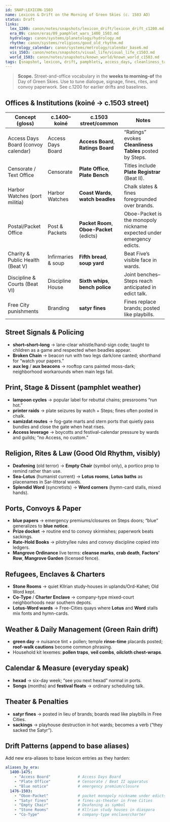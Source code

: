 ```yaml
---
id: SNAP:LEXICON-1503
name: Lexicon & Drift on the Morning of Green Skies (c. 1503 AO)
status: Draft
links:
  lex_1200: canon/notes/snapshots/lexicon_drift/lexicon_drift_c1200.md
  era_09: canon/eras/09_pamphlet_wars_1400_1503.md
  hydrology: canon/systems/planetology/hydrology.md
  rhythm: canon/systems/religions/good_old_rhythm.md
  metrology_calendar: canon/systems/metrology/calendar_base6.md
  vis_1503: canon/notes/snapshots/visual_life/visual_life_c1503.md
  world_1503: canon/notes/snapshots/known_world/known_world_c1503.md
tags: [snapshot, lexicon, drift, pamphlets, access_days, cleanliness_tables, green_rain, refugees]
---
```


> **Scope.** Street-and-office vocabulary in the **weeks to morning-of** the Day of Green Skies. Use to tune dialogue, signage, fines, rites, and convoy paperwork. See c.1200 for earlier drifts and baselines.

## Offices & Institutions (koiné → **c.1503 street**)
| Concept (gloss) | c.1400–koiné | **c.1503 street/common** | Notes |
|---|---|---|---|
| Access Days Board (convoy calendar) | Access Days Board | **Access Board**, **Ratings Board** | “Ratings” evokes **Cleanliness Tables** posted by Steps. |
| Censorate / Text Office | Censorate | **Plate Office**, **Plate Bench** | Titles include **Plate Registrar** (Beat II). |
| Harbor Watches (port militia) | Harbor Watches | **Coast Wards**, **watch beadles** | Chalk slates & fines foregrounded over brands. |
| Postal/Packet Office | Post & Packets | **Packet Room**, **Oboe-Packet** (edicts) | Oboe-Packet is the monopoly nickname expected under emergency edicts. |
| Charity & Public Health (Beat V) | Infirmaries & soup | **Fifth bread**, **soup yard** | Beat Five’s visible face in wards. |
| Discipline & Courts (Beat VI) | Discipline House | **Sixth whips**, **bench police** | Joint benches–Steps reach anticipated in edict talk. |
| Free City punishments | Branding | **satyr fines** | Fines replace brands; posted like playbills. |

## Street Signals & Policing
- **short–short–long** → lane-clear whistle/hand-sign code; taught to children as a game and respected when beadles appear.  
- **Broken Chain** → beacon run with two legs dark/one canted; shorthand for “watch your papers.”  
- **aux leg** / **aux beacons** → rooftop cans painted moss-dark; neighborhood workarounds when main legs fail.

## Print, Stage & Dissent (pamphlet weather)
- **lampoon cycles** → popular label for rebuttal chains; pressrooms “run hot.”  
- **printer raids** → plate seizures by watch + Steps; fines often posted in chalk.  
- **samizdat routes** → fog-gate marts and stern ports that quietly pass bundles and close the gate when heat rises.  
- **Access leverage** → boycotts and festival-calendar pressure by wards and guilds; “no Access, no custom.”

## Religion, Rites & Law (Good Old Rhythm, visibly)
- **Deafening** (old terror) → **Empty Chair** (symbol only), a portico prop to remind rather than use.  
- **Sea-Lotus** (humanist current) → **Lotus rooms**, **Lotus baths** as placenames in Sar-littoral wards.  
- **Splendid Word** (syncretists) → **Word corners** (hymn-card stalls, mixed hands).

## Ports, Convoys & Paper
- **blue papers** → emergency premiums/closures on Steps doors; “blue” generalizes to **blue notice**.  
- **Prize docket** → routine end to convoy skirmishes; paperwork beats sackings.  
- **Rate-Hold Books** → pilotry/lee rules and convoy discipline copied into ledgers.  
- **Mangrove Ordinance** live terms: **cleanse marks**, **crab death**, **Factors’ Row**, **Mangrove Garden** (licensed fence).

## Refugees, Enclaves & Charters
- **Stone Rooms** → quiet Kllrian study-houses in uplands/Ord-Kahet; Old Word kept.  
- **Co-Type** / **Charter Enclave** → company-type mixed-court neighborhoods near southern depots.  
- **Lotus-Word wards** → Free-Cities quays where **Lotus** and **Word** stalls mix fonts and hymn-cards.

## Weather & Daily Management (Green Rain drift)
- **green day** → nuisance tint + pollen; temple **rinse-time** placards posted; **roof-walk cautions** become common phrasing.  
- Household kit lexemes: **pollen traps**, **veil combs**, **oilcloth chest-wraps**.

## Calendar & Measure (everyday speak)
- **hexad** → six-day week; “see you next hexad” normal in ports.  
- **Songs** (months) and **festival floats** → ordinary scheduling talk.

## Theater & Penalties
- **satyr fines** → posted in lieu of brands; boards read like playbills in Free Cities.  
- **sackings** → playhouse destruction in hot wards; becomes a verb (“they sacked the Satyr”).

## Drift Patterns (append to base aliases)
Add new era-aliases to base lexicon entries as they harden:

```yaml
aliases_by_era:
  1400-1475:
    - "Access Board"            # Access Days Board
    - "Plate Office"            # Censorate / Beat II apparatus
    - "Blue notice"             # emergency premium/closure
  1476-1503:
    - "Oboe-Packet"             # packet monopoly nickname under edicts
    - "Satyr fines"             # fines-as-theater in Free Cities
    - "Empty Chair"             # Deafening as symbol
    - "Stone Rooms"             # Kllrian study houses in diaspora
    - "Co-Type"                 # company-type enclave/charter
